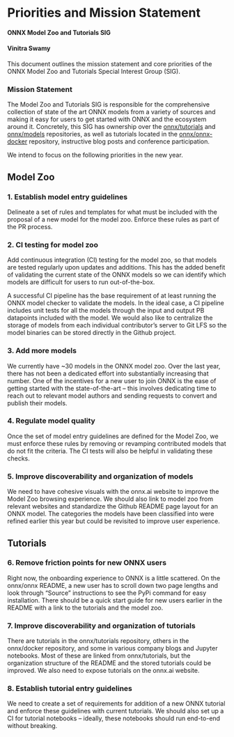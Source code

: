 <!--- SPDX-License-Identifier: Apache-2.0 -->

# Priorities and Mission Statement
#### ONNX Model Zoo and Tutorials SIG
#### Vinitra Swamy

This document outlines the mission statement and core priorities of the ONNX Model Zoo and Tutorials Special Interest Group (SIG).

### Mission Statement

The Model Zoo and Tutorials SIG is responsible for the comprehensive collection of state of the art ONNX models from a variety of sources and making it easy for users to get started with ONNX and the ecosystem around it. Concretely, this SIG has ownership over the [onnx/tutorials](https://github.com/onnx/tutorials) and [onnx/models](https://github.com/onnx/models) repositories, as well as tutorials located in the [onnx/onnx-docker](https://github.com/onnx/onnx-docker) repository, instructive blog posts and conference participation.

We intend to focus on the following priorities in the new year.

## Model Zoo

### 1. Establish model entry guidelines

Delineate a set of rules and templates for what must be included with the proposal of a new model for the model zoo. Enforce these rules as part of the PR process.

### 2. CI testing for model zoo

Add continuous integration (CI) testing for the model zoo, so that models are tested regularly upon updates and additions. This has the added benefit of validating the current state of the ONNX models so we can identify which models are difficult for users to run out-of-the-box.

A successful CI pipeline has the base requirement of at least running the ONNX model checker to validate the models. In the ideal case, a CI pipeline includes unit tests for all the models through the input and output PB datapoints included with the model. We would also like to centralize the storage of models from each individual contributor’s server to Git LFS so the model binaries can be stored directly in the Github project.

### 3. Add more models

We currently have ~30 models in the ONNX model zoo. Over the last year, there has not been a dedicated effort into substantially increasing that number. One of the incentives for a new user to join ONNX is the ease of getting started with the state-of-the-art – this involves dedicating time to reach out to relevant model authors and sending requests to convert and publish their models.

### 4. Regulate model quality

Once the set of model entry guidelines are defined for the Model Zoo, we must enforce these rules by removing or revamping contributed models that do not fit the criteria. The CI tests will also be helpful in validating these checks.

### 5. Improve discoverability and organization of models

We need to have cohesive visuals with the onnx.ai website to improve the Model Zoo browsing experience. We should also link to model zoo from relevant websites and standardize the Github README page layout for an ONNX model. The categories the models have been classified into were refined earlier this year but could be revisited to improve user experience.


## Tutorials

### 6. Remove friction points for new ONNX users

Right now, the onboarding experience to ONNX is a little scattered. On the onnx/onnx README, a new user has to scroll down two page lengths and look through “Source” instructions to see the PyPi command for easy installation. There should be a quick start guide for new users earlier in the README with a link to the tutorials and the model zoo.

### 7. Improve discoverability and organization of tutorials

There are tutorials in the onnx/tutorials repository, others in the onnx/docker repository, and some in various company blogs and Jupyter notebooks. Most of these are linked from onnx/tutorials, but the organization structure of the README and the stored tutorials could be improved. We also need to expose tutorials on the onnx.ai website.

### 8. Establish tutorial entry guidelines

We need to create a set of requirements for addition of a new ONNX tutorial and enforce these guidelines with current tutorials. We should also set up a CI for tutorial notebooks – ideally, these notebooks should run end-to-end without breaking.
